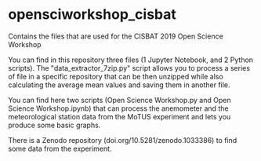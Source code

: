 # opensciworkshop_cisbat
Contains the files that are used for the CISBAT 2019 Open Science Workshop

You can find in this repository three files (1 Jupyter Notebook, and 2 Python scripts).
The "data_extractor_7zip.py" script allows you to process a series of file in a specific repository that can be then unzipped while also calculating the average mean values and saving them in another file.

You can find here two scripts (Open Science Workshop.py and Open Science Workshop.ipynb) that can process the anemometer and the meteorological station data from the MoTUS experiment and lets you produce some basic graphs.

There is a Zenodo repository (doi.org/10.5281/zenodo.1033386) to find some data from the experiment. 
